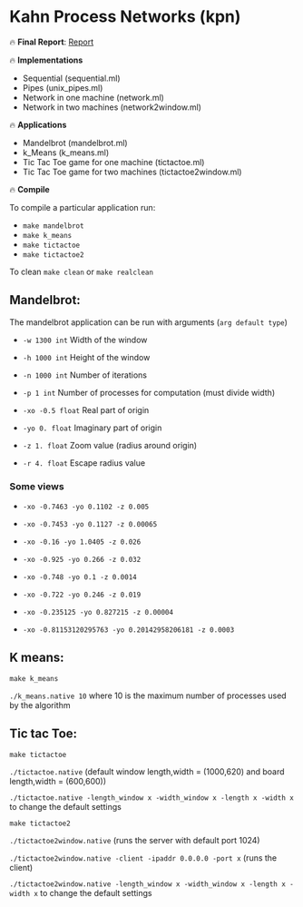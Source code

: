 # Kahn Process Networks  (kpn)

:fire: **Final Report**: 
 [Report](report.pdf)

:fire: **Implementations**
- Sequential (sequential.ml)
- Pipes (unix_pipes.ml)
- Network in one machine (network.ml)
- Network in two machines (network2window.ml)

:fire: **Applications**
- Mandelbrot (mandelbrot.ml)
- k_Means (k_means.ml)
- Tic Tac Toe game for one machine (tictactoe.ml)
- Tic Tac Toe game for two machines (tictactoe2window.ml) 

:fire: **Compile**

To compile a particular application run: 
  * `make mandelbrot`
  * `make k_means`
  * `make tictactoe`
  * `make tictactoe2`
  
To clean `make clean` or `make realclean`

## Mandelbrot:
The mandelbrot application can be run with arguments
(`arg default type`)

-   `-w 1300 int` Width of the window

-   `-h 1000 int` Height of the window

-   `-n 1000 int` Number of iterations

-   `-p 1 int` Number of processes for computation (must divide width)

-   `-xo -0.5 float` Real part of origin

-   `-yo 0. float` Imaginary part of origin

-   `-z 1. float` Zoom value (radius around origin)

-   `-r 4. float` Escape radius value

### Some views

-   `-xo -0.7463 -yo 0.1102 -z 0.005`

-   `-xo -0.7453 -yo 0.1127 -z 0.00065`

-   `-xo -0.16 -yo 1.0405 -z 0.026`

-   `-xo -0.925 -yo 0.266 -z 0.032`

-   `-xo -0.748 -yo 0.1 -z 0.0014`

-   `-xo -0.722 -yo 0.246 -z 0.019`

-   `-xo -0.235125 -yo 0.827215 -z 0.00004`

-   `-xo -0.81153120295763 -yo 0.20142958206181 -z 0.0003`

## K means:

`make k_means`

`./k_means.native 10` where 10 is the maximum number of processes used by the algorithm

## Tic tac Toe:
`make tictactoe`

`./tictactoe.native` (default window length,width = (1000,620) and board length,width = (600,600))

`./tictactoe.native -length_window x -width_window x -length x -width x` to change the default settings

`make tictactoe2`

`./tictactoe2window.native` (runs the server with default port 1024)

`./tictactoe2window.native -client -ipaddr 0.0.0.0 -port x` (runs the client)

`./tictactoe2window.native -length_window x -width_window x -length x -width x` to change the default settings


